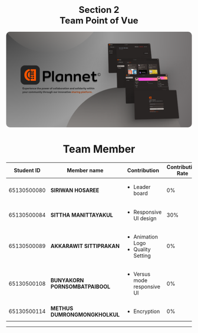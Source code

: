 <div align="center">
  <h1 style="font-size:24px;">Section 2 <br>
  Team Point of Vue</h1>
</div>

<!-- <img width="100%" src="./readme_src/team-tag.jpg" alt="my banner"> -->
<div align="center">
<img src = "./src/assets/readme/Poster Read me project 2.png" style = "border-radius:10px">
</div>

<h1 align = "center">Team Member</h1>

<div align="center">
<table>
<thead>
<tr>
<th width="">Student ID</th>
<th width="">Member name</th>
<th width="30%">Contribution</th>
<th width="">Contribution Rate</th>
<th width=""></th>
</tr>
</thead>
<tbody>
<tr>
<td>65130500080</td>
<td><b>SIRIWAN HOSAREE</b></td>
<td>
  <ul>
  <li>Leader board</li>
  
  </ul>
</td>
<td>
  0%
</td>
<td><img src="./src/assets/readme/avatar/mook.jpg"></td>
</tr>
<tr>
<td>65130500084</td>
<td><b>SITTHA MANITTAYAKUL</b></td>
<td>
<ul>
<li>Responsive UI design</li>

</ul>
</td>
<td>30%</td>
<td><img src="./src/assets/readme/avatar/mink.jpg"></td>
</tr>
<tr>
<td>65130500089</td>
<td><b>AKKARAWIT SITTIPRAKAN</b></td>
<td>
<ul>
<li>Animation Logo
</li>
<li>Quality Setting</li>

</ul>
</td>
<td>
  0%
</td>
<td><img src="./src/assets/readme/avatar/title.jpg"></td>
</tr>
<tr>
<td>65130500108</td>
<td><b>BUNYAKORN PORNSOMBATPAIBOOL</b></td>
<td>
<ul>
<li>Versus mode responsive UI</li>

</ul>
</td>
<td>0%</td>
<td><img src="./src/assets/readme/avatar/goko.jpg"></td>
</tr>
<tr>
<td>65130500114</td>
<td><b>METHUS DUMRONGMONGKHOLKUL</b></td>
<td>
<ul>
<li>Encryption</li>

</ul>
</td>
<td>0%</td>
<td><img src="./src/assets/readme/avatar/tae.jpg"></td>
</tr>
</tbody>
</table>
</div>

<hr>
<br>